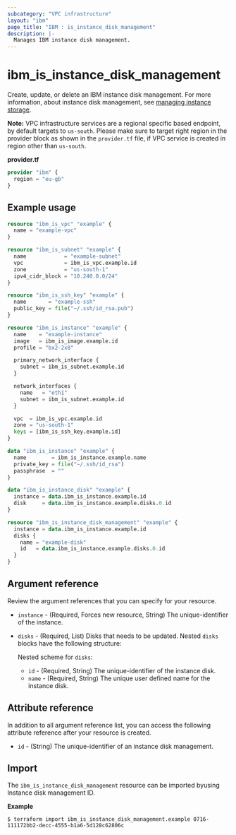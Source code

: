 ```yaml
---
subcategory: "VPC infrastructure"
layout: "ibm"
page_title: "IBM : is_instance_disk_management"
description: |-
  Manages IBM instance disk management.
---
```


# ibm_is_instance_disk_management
Create, update, or delete an IBM instance disk management. For more information, about instance disk management, see [managing instance storage](https://cloud.ibm.com/docs/vpc?topic=vpc-instance-storage-provisioning).

**Note:** VPC infrastructure services are a regional specific based endpoint, by default targets to `us-south`. Please make sure to target right region in the provider block as shown in the `provider.tf` file, if VPC service is created in region other than `us-south`.

**provider.tf**

```terraform
provider "ibm" {
  region = "eu-gb"
}
```

## Example usage

```terraform
resource "ibm_is_vpc" "example" {
  name = "example-vpc"
}

resource "ibm_is_subnet" "example" {
  name            = "example-subnet"
  vpc             = ibm_is_vpc.example.id
  zone            = "us-south-1"
  ipv4_cidr_block = "10.240.0.0/24"
}

resource "ibm_is_ssh_key" "example" {
  name       = "example-ssh"
  public_key = file("~/.ssh/id_rsa.pub")
}

resource "ibm_is_instance" "example" {
  name    = "example-instance"
  image   = ibm_is_image.example.id
  profile = "bx2-2x8"

  primary_network_interface {
    subnet = ibm_is_subnet.example.id
  }

  network_interfaces {
    name   = "eth1"
    subnet = ibm_is_subnet.example.id
  }

  vpc  = ibm_is_vpc.example.id
  zone = "us-south-1"
  keys = [ibm_is_ssh_key.example.id]
}

data "ibm_is_instance" "example" {
  name        = ibm_is_instance.example.name
  private_key = file("~/.ssh/id_rsa")
  passphrase  = ""
}

data "ibm_is_instance_disk" "example" {
  instance = data.ibm_is_instance.example.id
  disk     = data.ibm_is_instance.example.disks.0.id
}

resource "ibm_is_instance_disk_management" "example" {
  instance = data.ibm_is_instance.example.id
  disks {
    name = "example-disk"
    id   = data.ibm_is_instance.example.disks.0.id
  }
}
```

## Argument reference
Review the argument references that you can specify for your resource. 

- `instance` - (Required, Forces new resource, String) The unique-identifier of the instance.
- `disks` - (Required, List) Disks that needs to be updated. Nested `disks` blocks have the following structure:

  Nested scheme for `disks`:
  - `id` - (Required, String) The unique-identifier of the instance disk.
  - `name` - (Required, String) The unique user defined name for the instance disk.

## Attribute reference
In addition to all argument reference list, you can access the following attribute reference after your resource is created.

* `id` - (String) The unique-identifier of an instance disk management.

## Import

The `ibm_is_instance_disk_management` resource can be imported byusing Instance disk management ID.

**Example**

```
$ terraform import ibm_is_instance_disk_management.example 0716-111172bb2-decc-4555-b1a6-5d128c62806c
```
